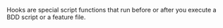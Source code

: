 Hooks are special script functions that run before or after you execute a BDD script or a feature file.
